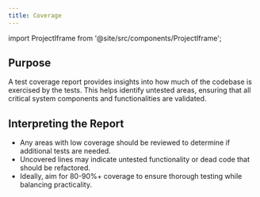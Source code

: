 ```yaml
---
title: Coverage
---
```


import ProjectIframe from '@site/src/components/ProjectIframe';

<ProjectIframe docFolder="htmlcov"/>

## Purpose
A test coverage report provides insights into how much of the codebase is exercised by the tests. This helps identify untested areas, ensuring that all critical system components and functionalities are validated.

## Interpreting the Report
- Any areas with low coverage should be reviewed to determine if additional tests are needed.
- Uncovered lines may indicate untested functionality or dead code that should be refactored.
- Ideally, aim for 80-90%+ coverage to ensure thorough testing while balancing practicality.